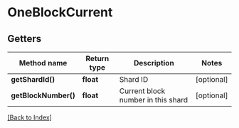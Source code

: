 # OneBlockCurrent

## Getters

Method name | Return type | Description | Notes
------------ | ------------- | ------------- | -------------
**getShardId()** | **float** | Shard ID | [optional]
**getBlockNumber()** | **float** | Current block number in this shard | [optional]

[[Back to Index]](../index.md)
